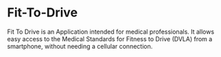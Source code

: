 Fit-To-Drive
============

Fit To Drive is an Application intended for medical professionals. It allows easy access to the Medical Standards for Fitness to Drive (DVLA) from a smartphone, without needing a cellular connection.